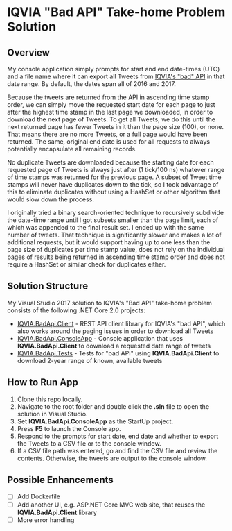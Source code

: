 # IQVIA "Bad API" Take-home Problem Solution

## Overview

My console application simply prompts for start and end date-times (UTC) and a file name where it can export all Tweets from [IQVIA's "bad" API](https://badapi.iqvia.io/swagger/) in that date range. By default, the dates span all of 2016 and 2017.

Because the tweets are returned from the API in ascending time stamp order, we can simply move the requested start date for each page to just after the highest time stamp in the last page we downloaded, in order to download the next page of Tweets. To get all Tweets, we do this until the next returned page has fewer Tweets in it than the page size (100), or none. That means there are no more Tweets, or a full page would have been returned. The same, original end date is used for all requests to always potentially encapsulate all remaining records.

No duplicate Tweets are downloaded because the starting date for each requested page of Tweets is always just after (1 tick/100 ns) whatever range of time stamps was returned for the previous page. A subset of Tweet time stamps will never have duplicates down to the tick, so I took advantage of this to eliminate duplicates without using a HashSet or other algorithm that would slow down the process.

I originally tried a binary search-oriented technique to recursively subdivide the date-time range until I got subsets smaller than the page limit, each of which was appended to the final result set. I ended up with the same number of tweets. That technique is significantly slower and makes a lot of additional requests, but it would support having up to one less than the page size of duplicates per time stamp value, does not rely on the individual pages of results being returned in ascending time stamp order and does not require a HashSet or similar check for duplicates either.

## Solution Structure
My Visual Studio 2017 solution to IQVIA's "Bad API" take-home problem consists of the following .NET Core 2.0 projects:

- [IQVIA.BadApi.Client](IQVIA.BadApi.Client/) - REST API client library for IQVIA's "bad API", which also works around the paging issues in order to download all Tweets
- [IQVIA.BadApi.ConsoleApp](IQVIA.BadApi.ConsoleApp/) - Console application that uses **IQVIA.BadApi.Client** to download a requested date range of tweets
- [IQVIA.BadApi.Tests](IQVIA.BadApi.Tests/) - Tests for "bad API" using **IQVIA.BadApi.Client** to download 2-year range of known, available tweets

## How to Run App

1. Clone this repo locally.
2. Navigate to the root folder and double click the **.sln** file to open the solution in Visual Studio.
3. Set **IQVIA.BadApi.ConsoleApp** as the StartUp project.
4. Press **F5** to launch the Console app.
5. Respond to the prompts for start date, end date and whether to export the Tweets to a CSV file or to the console window.
6. If a CSV file path was entered, go and find the CSV file and review the contents. Otherwise, the tweets are output to the console window.

## Possible Enhancements
- [ ] Add Dockerfile
- [ ] Add another UI, e.g. ASP.NET Core MVC web site, that reuses the **IQVIA.BadApi.Client** library
- [ ] More error handling
